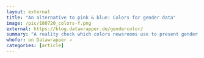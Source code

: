 ```yaml
---
layout: external
title: "An alternative to pink & blue: Colors for gender data"
image: /pic/180720_colors-f.png
external: https://blog.datawrapper.de/gendercolor/
summary: "A reality check which colors newsrooms use to present gender data. Spoiler: Pink & blue are not dead, but there's lots of hope."
whofor: on Datawrapper ↗
categories: [article]
---
```


